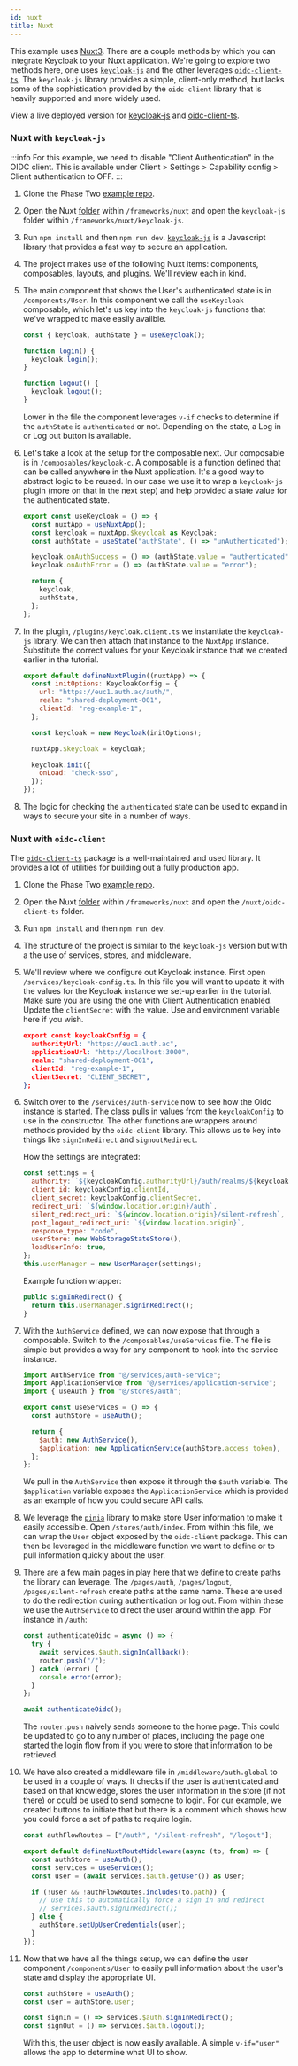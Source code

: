```yaml
---
id: nuxt
title: Nuxt
---
```


This example uses [Nuxt3](https://nuxt.com/). There are a couple methods by which you can integrate Keycloak to your Nuxt application. We're going to explore two methods here, one uses [`keycloak-js`](https://www.npmjs.com/package/keycloak-js) and the other leverages [`oidc-client-ts`](https://www.npmjs.com/package/oidc-client-ts). The `keycloak-js` library provides a simple, client-only method, but lacks some of the sophistication provided by the `oidc-client` library that is heavily supported and more widely used.

View a live deployed version for [keycloak-js](https://phasetwo-nuxt-keycloakjs-example.vercel.app/) and [oidc-client-ts](https://phasetwo-nuxt-oidc-example.vercel.app/).

### Nuxt with `keycloak-js`

:::info
For this example, we need to disable "Client Authentication" in the OIDC client. This is available under Client > Settings > Capability config > Client authentication to OFF.
:::

1. Clone the Phase Two [example repo](https://github.com/p2-inc/examples/).
1. Open the Nuxt [folder](https://github.com/p2-inc/examples/tree/main/frameworks/nuxt) within `/frameworks/nuxt` and open the `keycloak-js` folder within `/frameworks/nuxt/keycloak-js`.
1. Run `npm install` and then `npm run dev`. [`keycloak-js`](https://www.keycloak.org/docs/latest/securing_apps/index.html#_javascript_adapter) is a Javascript library that provides a fast way to secure an application.
1. The project makes use of the following Nuxt items: components, composables, layouts, and plugins. We'll review each in kind.
1. The main component that shows the User's authenticated state is in `/components/User`. In this component we call the `useKeycloak` composable, which let's us key into the `keycloak-js` functions that we've wrapped to make easily availble.

   ```javascript
   const { keycloak, authState } = useKeycloak();

   function login() {
     keycloak.login();
   }

   function logout() {
     keycloak.logout();
   }
   ```

   Lower in the file the component leverages `v-if` checks to determine if the `authState` is `authenticated` or not. Depending on the state, a Log in or Log out button is available.

1. Let's take a look at the setup for the composable next. Our composable is in `/composables/keycloak-c`. A composable is a function defined that can be called anywhere in the Nuxt application. It's a good way to abstract logic to be reused. In our case we use it to wrap a `keycloak-js` plugin (more on that in the next step) and help provided a state value for the authenticated state.

   ```javascript
   export const useKeycloak = () => {
     const nuxtApp = useNuxtApp();
     const keycloak = nuxtApp.$keycloak as Keycloak;
     const authState = useState("authState", () => "unAuthenticated");

     keycloak.onAuthSuccess = () => (authState.value = "authenticated");
     keycloak.onAuthError = () => (authState.value = "error");

     return {
       keycloak,
       authState,
     };
   };
   ```

1. In the plugin, `/plugins/keycloak.client.ts` we instantiate the `keycloak-js` library. We can then attach that instance to the `NuxtApp` instance. Substitute the correct values for your Keycloak instance that we created earlier in the tutorial.

   ```javascript
   export default defineNuxtPlugin((nuxtApp) => {
     const initOptions: KeycloakConfig = {
       url: "https://euc1.auth.ac/auth/",
       realm: "shared-deployment-001",
       clientId: "reg-example-1",
     };

     const keycloak = new Keycloak(initOptions);

     nuxtApp.$keycloak = keycloak;

     keycloak.init({
       onLoad: "check-sso",
     });
   });
   ```

1. The logic for checking the `authenticated` state can be used to expand in ways to secure your site in a number of ways.

### Nuxt with `oidc-client`

The [`oidc-client-ts`](https://www.npmjs.com/package/oidc-client-ts) package is a well-maintained and used library. It provides a lot of utilities for building out a fully production app.

1. Clone the Phase Two [example repo](https://github.com/p2-inc/examples/).
1. Open the Nuxt [folder](https://github.com/p2-inc/examples/tree/main/frameworks/nuxt) within `/frameworks/nuxt` and open the `/nuxt/oidc-client-ts` folder.
1. Run `npm install` and then `npm run dev`.
1. The structure of the project is similar to the `keycloak-js` version but with a the use of services, stores, and middleware.
1. We'll review where we configure out Keycloak instance. First open `/services/keycloak-config.ts`. In this file you will want to update it with the values for the Keycloak instance we set-up earlier in the tutorial. Make sure you are using the one with Client Authentication enabled. Update the `clientSecret` with the value. Use and environment variable here if you wish.

   ```json
   export const keycloakConfig = {
     authorityUrl: "https://euc1.auth.ac",
     applicationUrl: "http://localhost:3000",
     realm: "shared-deployment-001",
     clientId: "reg-example-1",
     clientSecret: "CLIENT_SECRET",
   };
   ```

1. Switch over to the `/services/auth-service` now to see how the Oidc instance is started. The class pulls in values from the `keycloakConfig` to use in the constructor. The other functions are wrappers around methods provided by the `oidc-client` library. This allows us to key into things like `signInRedirect` and `signoutRedirect`.

   How the settings are integrated:

   ```javascript
   const settings = {
     authority: `${keycloakConfig.authorityUrl}/auth/realms/${keycloakConfig.realm}`,
     client_id: keycloakConfig.clientId,
     client_secret: keycloakConfig.clientSecret,
     redirect_uri: `${window.location.origin}/auth`,
     silent_redirect_uri: `${window.location.origin}/silent-refresh`,
     post_logout_redirect_uri: `${window.location.origin}`,
     response_type: "code",
     userStore: new WebStorageStateStore(),
     loadUserInfo: true,
   };
   this.userManager = new UserManager(settings);
   ```

   Example function wrapper:

   ```javascript
   public signInRedirect() {
     return this.userManager.signinRedirect();
   }
   ```

1. With the `AuthService` defined, we can now expose that through a composable. Switch to the `/composables/useServices` file. The file is simple but provides a way for any component to hook into the service instance.

   ```javascript
   import AuthService from "@/services/auth-service";
   import ApplicationService from "@/services/application-service";
   import { useAuth } from "@/stores/auth";

   export const useServices = () => {
     const authStore = useAuth();

     return {
       $auth: new AuthService(),
       $application: new ApplicationService(authStore.access_token),
     };
   };
   ```

   We pull in the `AuthService` then expose it through the `$auth` variable. The `$application` variable exposes the `ApplicationService` which is provided as an example of how you could secure API calls.

1. We leverage the [`pinia`](https://pinia.vuejs.org/) library to make store User information to make it easily accessible. Open `/stores/auth/index`. From within this file, we can wrap the `User` object exposed by the `oidc-client` package. This can then be leveraged in the middleware function we want to define or to pull information quickly about the user.
1. There are a few main pages in play here that we define to create paths the library can leverage. The `/pages/auth`, `/pages/logout`, `/pages/silent-refresh` create paths at the same name. These are used to do the redirection during authentication or log out. From within these we use the `AuthService` to direct the user around within the app. For instance in `/auth`:

   ```javascript
   const authenticateOidc = async () => {
     try {
       await services.$auth.signInCallback();
       router.push("/");
     } catch (error) {
       console.error(error);
     }
   };

   await authenticateOidc();
   ```

   The `router.push` naively sends someone to the home page. This could be updated to go to any number of places, including the page one started the login flow from if you were to store that information to be retrieved.

1. We have also created a middleware file in `/middleware/auth.global` to be used in a couple of ways. It checks if the user is authenticated and based on that knowledge, stores the user information in the store (if not there) or could be used to send someone to login. For our example, we created buttons to initiate that but there is a comment which shows how you could force a set of paths to require login.

   ```javascript
   const authFlowRoutes = ["/auth", "/silent-refresh", "/logout"];

   export default defineNuxtRouteMiddleware(async (to, from) => {
     const authStore = useAuth();
     const services = useServices();
     const user = (await services.$auth.getUser()) as User;

     if (!user && !authFlowRoutes.includes(to.path)) {
       // use this to automatically force a sign in and redirect
       // services.$auth.signInRedirect();
     } else {
       authStore.setUpUserCredentials(user);
     }
   });
   ```

1. Now that we have all the things setup, we can define the user component `/components/User` to easily pull information about the user's state and display the appropriate UI.

   ```javascript
   const authStore = useAuth();
   const user = authStore.user;

   const signIn = () => services.$auth.signInRedirect();
   const signOut = () => services.$auth.logout();
   ```

   With this, the user object is now easily available. A simple `v-if="user"` allows the app to determine what UI to show.
